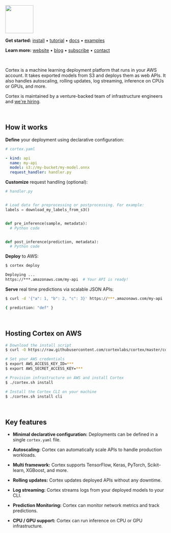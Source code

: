 <img src='https://s3-us-west-2.amazonaws.com/cortex-public/logo.png' height='88'>

<br>

**Get started:** [install](https://docs.cortex.dev/install) • [tutorial](https://docs.cortex.dev/tutorial) • <!-- CORTEX_VERSION_MINOR_STABLE e.g. https://docs.cortex.dev/v/0.2/ -->[docs](https://docs.cortex.dev) • <!-- CORTEX_VERSION_MINOR_STABLE -->[examples](https://github.com/cortexlabs/cortex/tree/0.7/examples)

**Learn more:** [website](https://cortex.dev) • [blog](https://medium.com/cortex-labs) • [subscribe](https://cortexlabs.us20.list-manage.com/subscribe?u=a1987373ab814f20961fd90b4&id=ae83491e1c) • [contact](mailto:hello@cortex.dev)

<br>

Cortex is a machine learning deployment platform that runs in your AWS account. It takes exported models from S3 and deploys them as web APIs. It also handles autoscaling, rolling updates, log streaming, inference on CPUs or GPUs, and more.

Cortex is maintained by a venture-backed team of infrastructure engineers and [we're hiring](https://angel.co/cortex-labs-inc/jobs).

<br>

## How it works

**Define** your deployment using declarative configuration:

```yaml
# cortex.yaml

- kind: api
  name: my-api
  model: s3://my-bucket/my-model.onnx
  request_handler: handler.py
```

**Customize** request handling (optional):

```python
# handler.py


# Load data for preprocessing or postprocessing. For example:
labels = download_my_labels_from_s3()


def pre_inference(sample, metadata):
  # Python code


def post_inference(prediction, metadata):
  # Python code
```

**Deploy** to AWS:

```bash
$ cortex deploy

Deploying ...
https://***.amazonaws.com/my-api  # Your API is ready!
```

**Serve** real time predictions via scalable JSON APIs:

```bash
$ curl -d '{"a": 1, "b": 2, "c": 3}' https://***.amazonaws.com/my-api

{ prediction: "def" }
```

<br>

## Hosting Cortex on AWS

```bash
# Download the install script
$ curl -O https://raw.githubusercontent.com/cortexlabs/cortex/master/cortex.sh && chmod +x cortex.sh

# Set your AWS credentials
$ export AWS_ACCESS_KEY_ID=***
$ export AWS_SECRET_ACCESS_KEY=***

# Provision infrastructure on AWS and install Cortex
$ ./cortex.sh install

# Install the Cortex CLI on your machine
$ ./cortex.sh install cli
```

<br>

## Key features

- **Minimal declarative configuration:** Deployments can be defined in a single `cortex.yaml` file.

- **Autoscaling:** Cortex can automatically scale APIs to handle production workloads.

- **Multi framework:** Cortex supports TensorFlow, Keras, PyTorch, Scikit-learn, XGBoost, and more.

- **Rolling updates:** Cortex updates deployed APIs without any downtime.

- **Log streaming:** Cortex streams logs from your deployed models to your CLI.

- **Prediction Monitoring:** Cortex can monitor network metrics and track predictions.

- **CPU / GPU support:** Cortex can run inference on CPU or GPU infrastructure.
